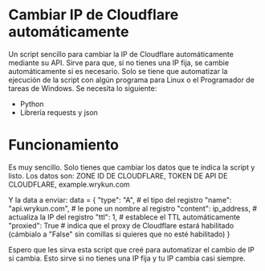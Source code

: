 # Cambiar IP de Cloudflare automáticamente
Un script sencillo para cambiar la IP de Cloudflare automáticamente mediante su API. Sirve para que, si no tienes una IP fija, se cambie automáticamente si es necesario. Solo se tiene que automatizar la ejecución de la script con algún programa para Linux o el Programador de tareas de Windows.
Se necesita lo siguiente:
* Python
* Librería requests y json

# Funcionamiento
Es muy sencillo. Solo tienes que cambiar los datos que te indica la script y listo. Los datos son:
ZONE ID DE CLOUDFLARE,
TOKEN DE API DE CLOUDFLARE,
example.wrykun.com

Y la data a enviar:
    data = { 
        "type": "A", # el tipo del registro
        "name": "api.wrykun.com", # le pone un nombre al registro
        "content": ip_address, # actualiza la IP del registro
        "ttl": 1, # establece el TTL automáticamente
        "proxied": True # indica que el proxy de Cloudflare estará habilitado (cámbialo a "False" sin comillas si quieres que no esté habilitado)
    }
    
Espero que les sirva esta script que creé para automatizar el cambio de IP si cambia. Esto sirve si no tienes una IP fija y tu IP cambia casi siempre.
